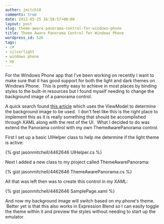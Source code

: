 ```yaml
---
author: jmitch18
comments: true
date: 2012-05-25 16:58:57+00:00
layout: post
slug: theme-aware-panorama-control-for-windows-phone
title: Theme Aware Panorama Control for Windows Phone
wordpress_id: 526
tags:
- c#
- silverlight
- windows phone
- wp
---
```


For the Windows Phone app that I've been working on recently I want to make sure that it has good support for both the light and dark themes on Windows Phone.  This is pretty easy to achieve in most places by binding styles to the built-in resources but I found myself needing to change the background image of a panorama control.

<!-- more -->

A quick search found [this article](http://blog.jayway.com/2010/12/16/theme-aware-panorama-background-in-windows-phone-7/) which uses the ViewModel to determine the background image to be used.  I don't feel like this is the right place to implement this as it is really something that should be accomplished through XAML along with the rest of the UI.  What I decided to do was extend the Panorama control with my own ThemeAwarePanorama control.

First I set up a basic UIHelper class to help me determine if the light theme is active:

{% gist jasonmitchell/4462646 UIHelper.cs %}

Next I added a new class to my project called ThemeAwarePanorama:

{% gist jasonmitchell/4462646 ThemeAwarePanorama.cs %}

All that was left then was to create this control in my XAML:

{% gist jasonmitchell/4462646 SamplePage.xaml %}

And now my background image will switch based on my phone's theme.  Better yet is that this also works in Expression Blend so I can easily toggle the theme within it and preview the styles without needing to start up the emulator.
